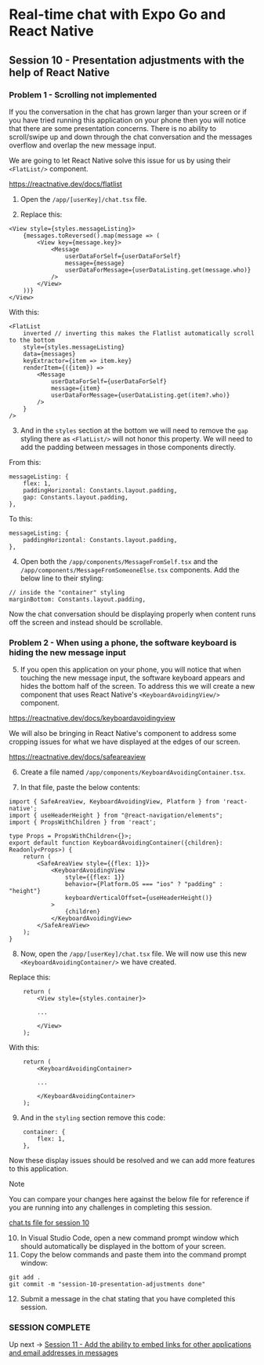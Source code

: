 # Real-time chat with Expo Go and React Native
## Session 10 - Presentation adjustments with the help of React Native

### Problem 1 - Scrolling not implemented
If you the conversation in the chat has grown larger than your screen or if you have tried running this application on your phone then you will notice that there are some presentation concerns.  There is no ability to scroll/swipe up and down through the chat conversation and the messages overflow and overlap the new message input.

We are going to let React Native solve this issue for us by using their `<FlatList/>` component.

https://reactnative.dev/docs/flatlist

1. Open the `/app/[userKey]/chat.tsx` file.

2. Replace this:
```tsx
<View style={styles.messageListing}>
    {messages.toReversed().map(message => (
        <View key={message.key}>
            <Message 
                userDataForSelf={userDataForSelf}
                message={message}
                userDataForMessage={userDataListing.get(message.who)}
            />
        </View>
    ))}
</View>
```
With this:
```tsx
<FlatList
    inverted // inverting this makes the Flatlist automatically scroll to the bottom
    style={styles.messageListing}
    data={messages}
    keyExtractor={item => item.key}
    renderItem={({item}) => 
        <Message 
            userDataForSelf={userDataForSelf}
            message={item}
            userDataForMessage={userDataListing.get(item?.who)}
        />
    }
/>
```

3. And in the `styles` section at the bottom we will need to remove the `gap` styling there as `<FlatList/>` will not honor this property.  We will need to add the padding between messages in those components directly.

From this:
```tsx
messageListing: {
    flex: 1,
    paddingHorizontal: Constants.layout.padding,
    gap: Constants.layout.padding,
},
```
To this:
```tsx
messageListing: {
    paddingHorizontal: Constants.layout.padding,
},
```

4. Open both the `/app/components/MessageFromSelf.tsx` and the `/app/components/MessageFromSomeoneElse.tsx` components.  Add the below line to their styling:
```tsx
// inside the "container" styling
marginBottom: Constants.layout.padding,
```

Now the chat conversation should be displaying properly when content runs off the screen and instead should be scrollable.

### Problem 2 - When using a phone, the software keyboard is hiding the new message input

5. If you open this application on your phone, you will notice that when touching the new message input, the software keyboard appears and hides the bottom half of the screen. To address this we will create a new component that uses React Native's `<KeyboardAvoidingView/>` component.  

https://reactnative.dev/docs/keyboardavoidingview

We will also be bringing in React Native's <SafeAreaView/> component to address some cropping issues for what we have displayed at the edges of our screen.

https://reactnative.dev/docs/safeareaview

6. Create a file named `/app/components/KeyboardAvoidingContainer.tsx`.

7. In that file, paste the below contents:
```tsx
import { SafeAreaView, KeyboardAvoidingView, Platform } from 'react-native';
import { useHeaderHeight } from "@react-navigation/elements";
import { PropsWithChildren } from 'react';

type Props = PropsWithChildren<{}>;
export default function KeyboardAvoidingContainer({children}: Readonly<Props>) {
    return (
        <SafeAreaView style={{flex: 1}}>
            <KeyboardAvoidingView
                style={{flex: 1}}
                behavior={Platform.OS === "ios" ? "padding" : "height"}
                keyboardVerticalOffset={useHeaderHeight()}
            >
                {children}
            </KeyboardAvoidingView>
        </SafeAreaView>
    );
}
```

8. Now, open the `/app/[userKey]/chat.tsx` file.  We will now use this new `<KeyboardAvoidingContainer/>` we have created.

Replace this:
```tsx
    return (
        <View style={styles.container}>

        ...

        </View>
    );
```

With this:
```tsx
    return (
        <KeyboardAvoidingContainer>

        ...

        </KeyboardAvoidingContainer>
    );
```

9. And in the `styling` section remove this code:
```tsx
    container: {
        flex: 1,
    },
```

Now these display issues should be resolved and we can add more features to this application.

> [!NOTE] 
> You can compare your changes here against the below file for reference if you are running into any challenges in completing this session.
>
> [chat.ts file for session 10](https://github.com/cah-john-ryan/expo-go-real-time-chat/blob/session-10-presentation-adjustments/expo-go-real-time-chat/app/%5BuserKey%5D/chat.tsx)

10. In Visual Studio Code, open a new command prompt window which should automatically be displayed in the bottom of your screen.
11. Copy the below commands and paste them into the command prompt window:
```
git add .
git commit -m "session-10-presentation-adjustments done"
```

12. Submit a message in the chat stating that you have completed this session.

### SESSION COMPLETE

Up next -> [Session 11 - Add the ability to embed links for other applications and email addresses in messages](session-11-messages-with-links.md)
